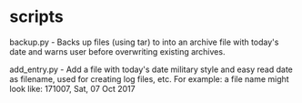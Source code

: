 # scripts

backup.py - Backs up files (using tar) to into an archive file with today's date and warns user before overwriting existing archives.

add_entry.py - Add a file with today's date military style and easy read date as filename, used for creating log files, etc. For example: a file name might look like: 171007, Sat, 07 Oct 2017
